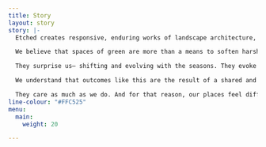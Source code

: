 ```yaml
---
title: Story
layout: story
story: |-
  Etched creates responsive, enduring works of landscape architecture, that cultivate connections between people and their environments.

  We believe that spaces of green are more than a means to soften harsh edges and angular lines. They’re a place of calm in an otherwise kinetic life. A lens to capture northern light.

  They surprise us— shifting and evolving with the seasons. They evoke the imagination. They’re a complex tapestry of colour, texture, form and materiality.

  We understand that outcomes like this are the result of a shared and collaborative journey between our team, and our network of designers and makers.

  They care as much as we do. And for that reason, our places feel different. With every detail a binding thread in a larger story, our places are etched in time.
line-colour: "#FFC525"
menu:
  main:
    weight: 20

---
```


